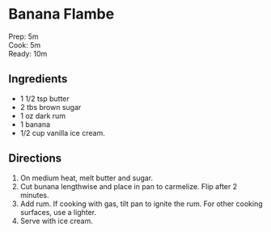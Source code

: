 # Banana Flambe
Prep: 5m  
Cook: 5m  
Ready: 10m  

## Ingredients
* 1 1/2 tsp butter
* 2 tbs brown sugar
* 1 oz dark rum
* 1 banana
* 1/2 cup vanilla ice cream.

## Directions
1. On medium heat, melt butter and sugar.
2. Cut bunana lengthwise and place in pan to carmelize. Flip after 2 minutes.
3. Add rum. If cooking with gas, tilt pan to ignite the rum. For other cooking surfaces, use a lighter.
4. Serve with ice cream.
